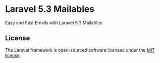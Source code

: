 # Laravel 5.3 Mailables

Easy and Fast Emails with Laravel 5.3 Mailables

## License

The Laravel framework is open-sourced software licensed under the [MIT license](http://opensource.org/licenses/MIT).
